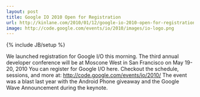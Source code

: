 ```yaml
---
layout: post
title: Google IO 2010 Open for Registration
url: http://kinlane.com/2010/01/12/google-io-2010-open-for-registration/
image: http://code.google.com/events/io/2010/images/io-logo.png
---
```

{% include JB/setup %}

We launched registration for Google I/O this morning.
The third annual developer conference will be at Moscone West in San Francisco on May 19-20, 2010
You can register for Google I/O here.
Checkout the schedule, sessions, and more at: http://code.google.com/events/io/2010/
The event was a blast last year with the Android Phone giveaway and the Google Wave Announcement during the keynote.
